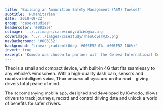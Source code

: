 ```yaml
---
title: 'Building an Ammunition Safety Management (ASM) Toolset'
subtitle: 'Humanitarian'
date: '2018-09-22'
group: 'case-studies'
headercolor: '#003E52'
csimage: '../../images/casestudy/GICHD@3x.png'
coverimage: '../../images/casestudy/TheoCover@3x.png'
navBackground: '#003E52'
background: 'linear-gradient(0deg, #003E52 0%, #003E52 100%)'
invert: true
excerpt: 'Komodo was chosen to partner with the Geneva International Centre for Humanitarian Demining (GICHD) in the development of a tablet version of their entire Ammunition Safety Management (ASM) Toolset.'
---
```


Theo is a small and compact device, with built-in 4G that fits seamlessly to any vehicle’s windscreen. With a high-quality dash cam, sensors and reactive intelligent voice, Theo ensures all eyes are on the road - giving drivers total peace of mind.

The accompanying mobile app, designed and developed by Komodo, allows drivers to track journeys, record and control driving data and unlock a world of benefits for safer drivers.
